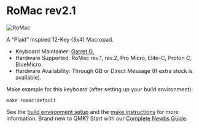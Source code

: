 # RoMac rev2.1

![RoMac](https://i.imgur.com/JF8X51E.jpg)

A “Plaid” Inspired 12-Key (3x4) Macropad.

- Keyboard Maintainer: [Garret G.](https://github.com/TheRoyalSweatshirt)
- Hardware Supported: RoMac rev.1, rev.2, Pro Micro, Elite-C, Proton C, BlueMicro.
- Hardware Availability: Through GB or Direct Message (If extra stock is available).

Make example for this keyboard (after setting up your build environment):

    make romac:default

See the [build environment setup](https://docs.qmk.fm/#/getting_started_build_tools) and the [make instructions](https://docs.qmk.fm/#/getting_started_make_guide) for more information. Brand new to QMK? Start with our [Complete Newbs Guide](https://docs.qmk.fm/#/newbs).
